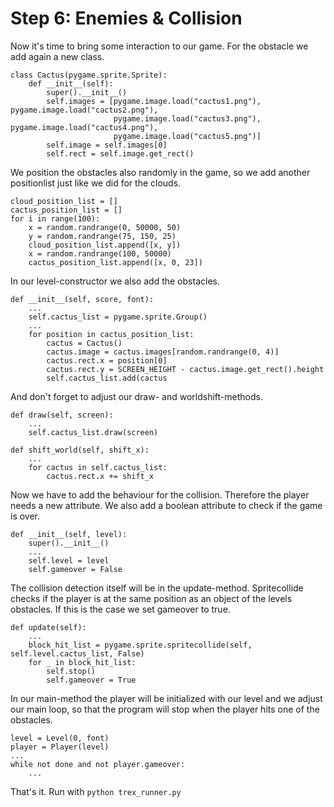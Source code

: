 # Step 6: Enemies & Collision

Now it's time to bring some interaction to our game. For the obstacle we add again a new class.
```
class Cactus(pygame.sprite.Sprite):
    def __init__(self):
        super().__init__()
        self.images = [pygame.image.load("cactus1.png"), pygame.image.load("cactus2.png"),
                       pygame.image.load("cactus3.png"), pygame.image.load("cactus4.png"),
                       pygame.image.load("cactus5.png")]
        self.image = self.images[0]
        self.rect = self.image.get_rect()
```

We position the obstacles also randomly in the game, so we add another positionlist just like we did for the clouds.
```
cloud_position_list = []
cactus_position_list = []
for i in range(100):
    x = random.randrange(0, 50000, 50)
    y = random.randrange(75, 150, 25)
    cloud_position_list.append([x, y])
    x = random.randrange(100, 50000)
    cactus_position_list.append([x, 0, 23])
```

In our level-constructor we also add the obstacles.
```
def __init__(self, score, font):
    ...
    self.cactus_list = pygame.sprite.Group()
    ...
    for position in cactus_position_list:
        cactus = Cactus()
        cactus.image = cactus.images[random.randrange(0, 4)]
        cactus.rect.x = position[0]
        cactus.rect.y = SCREEN_HEIGHT - cactus.image.get_rect().height
        self.cactus_list.add(cactus
```

And don't forget to adjust our draw- and worldshift-methods.
```
def draw(self, screen):
    ...
    self.cactus_list.draw(screen)

def shift_world(self, shift_x):
    ...
    for cactus in self.cactus_list:
        cactus.rect.x += shift_x
```

Now we have to add the behaviour for the collision. Therefore the player needs a new attribute. We also add a boolean attribute to check if the game is over.
```
def __init__(self, level):
    super().__init__()
    ...
    self.level = level
    self.gameover = False
```

The collision detection itself will be in the update-method. Spritecollide checks if the player is at the same position as an object of the levels obstacles. If this is the case we set gameover to true.
```
def update(self):
    ...
    block_hit_list = pygame.sprite.spritecollide(self, self.level.cactus_list, False)
    for _ in block_hit_list:
        self.stop()
        self.gameover = True
```

In our main-method the player will be initialized with our level and we adjust our main loop, so that the program will stop when the player hits one of the obstacles.
```
level = Level(0, font)
player = Player(level)
...
while not done and not player.gameover:
    ...
```

That's it. Run with `python trex_runner.py`